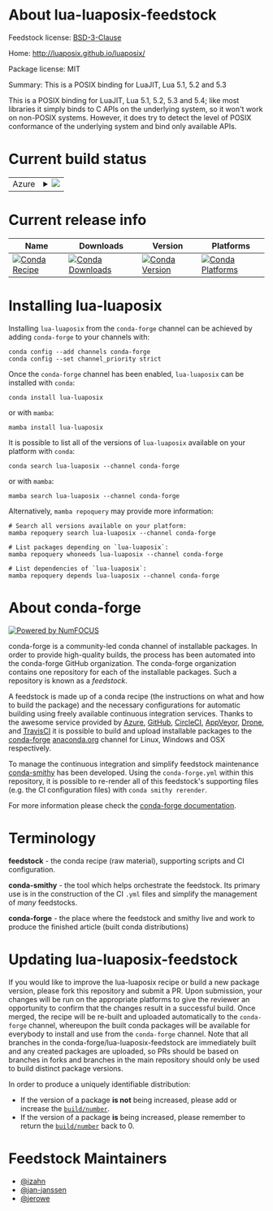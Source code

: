 About lua-luaposix-feedstock
============================

Feedstock license: [BSD-3-Clause](https://github.com/conda-forge/lua-luaposix-feedstock/blob/main/LICENSE.txt)

Home: http://luaposix.github.io/luaposix/

Package license: MIT

Summary: This is a POSIX binding for LuaJIT, Lua 5.1, 5.2 and 5.3

This is a POSIX binding for LuaJIT, Lua 5.1, 5.2, 5.3 and 5.4; like most libraries
it simply binds to C APIs on the underlying system, so it won't work on
non-POSIX systems. However, it does try to detect the level of POSIX
conformance of the underlying system and bind only available APIs.


Current build status
====================


<table>
    
  <tr>
    <td>Azure</td>
    <td>
      <details>
        <summary>
          <a href="https://dev.azure.com/conda-forge/feedstock-builds/_build/latest?definitionId=5932&branchName=main">
            <img src="https://dev.azure.com/conda-forge/feedstock-builds/_apis/build/status/lua-luaposix-feedstock?branchName=main">
          </a>
        </summary>
        <table>
          <thead><tr><th>Variant</th><th>Status</th></tr></thead>
          <tbody><tr>
              <td>linux_64</td>
              <td>
                <a href="https://dev.azure.com/conda-forge/feedstock-builds/_build/latest?definitionId=5932&branchName=main">
                  <img src="https://dev.azure.com/conda-forge/feedstock-builds/_apis/build/status/lua-luaposix-feedstock?branchName=main&jobName=linux&configuration=linux%20linux_64_" alt="variant">
                </a>
              </td>
            </tr>
          </tbody>
        </table>
      </details>
    </td>
  </tr>
</table>

Current release info
====================

| Name | Downloads | Version | Platforms |
| --- | --- | --- | --- |
| [![Conda Recipe](https://img.shields.io/badge/recipe-lua--luaposix-green.svg)](https://anaconda.org/conda-forge/lua-luaposix) | [![Conda Downloads](https://img.shields.io/conda/dn/conda-forge/lua-luaposix.svg)](https://anaconda.org/conda-forge/lua-luaposix) | [![Conda Version](https://img.shields.io/conda/vn/conda-forge/lua-luaposix.svg)](https://anaconda.org/conda-forge/lua-luaposix) | [![Conda Platforms](https://img.shields.io/conda/pn/conda-forge/lua-luaposix.svg)](https://anaconda.org/conda-forge/lua-luaposix) |

Installing lua-luaposix
=======================

Installing `lua-luaposix` from the `conda-forge` channel can be achieved by adding `conda-forge` to your channels with:

```
conda config --add channels conda-forge
conda config --set channel_priority strict
```

Once the `conda-forge` channel has been enabled, `lua-luaposix` can be installed with `conda`:

```
conda install lua-luaposix
```

or with `mamba`:

```
mamba install lua-luaposix
```

It is possible to list all of the versions of `lua-luaposix` available on your platform with `conda`:

```
conda search lua-luaposix --channel conda-forge
```

or with `mamba`:

```
mamba search lua-luaposix --channel conda-forge
```

Alternatively, `mamba repoquery` may provide more information:

```
# Search all versions available on your platform:
mamba repoquery search lua-luaposix --channel conda-forge

# List packages depending on `lua-luaposix`:
mamba repoquery whoneeds lua-luaposix --channel conda-forge

# List dependencies of `lua-luaposix`:
mamba repoquery depends lua-luaposix --channel conda-forge
```


About conda-forge
=================

[![Powered by
NumFOCUS](https://img.shields.io/badge/powered%20by-NumFOCUS-orange.svg?style=flat&colorA=E1523D&colorB=007D8A)](https://numfocus.org)

conda-forge is a community-led conda channel of installable packages.
In order to provide high-quality builds, the process has been automated into the
conda-forge GitHub organization. The conda-forge organization contains one repository
for each of the installable packages. Such a repository is known as a *feedstock*.

A feedstock is made up of a conda recipe (the instructions on what and how to build
the package) and the necessary configurations for automatic building using freely
available continuous integration services. Thanks to the awesome service provided by
[Azure](https://azure.microsoft.com/en-us/services/devops/), [GitHub](https://github.com/),
[CircleCI](https://circleci.com/), [AppVeyor](https://www.appveyor.com/),
[Drone](https://cloud.drone.io/welcome), and [TravisCI](https://travis-ci.com/)
it is possible to build and upload installable packages to the
[conda-forge](https://anaconda.org/conda-forge) [anaconda.org](https://anaconda.org/)
channel for Linux, Windows and OSX respectively.

To manage the continuous integration and simplify feedstock maintenance
[conda-smithy](https://github.com/conda-forge/conda-smithy) has been developed.
Using the ``conda-forge.yml`` within this repository, it is possible to re-render all of
this feedstock's supporting files (e.g. the CI configuration files) with ``conda smithy rerender``.

For more information please check the [conda-forge documentation](https://conda-forge.org/docs/).

Terminology
===========

**feedstock** - the conda recipe (raw material), supporting scripts and CI configuration.

**conda-smithy** - the tool which helps orchestrate the feedstock.
                   Its primary use is in the construction of the CI ``.yml`` files
                   and simplify the management of *many* feedstocks.

**conda-forge** - the place where the feedstock and smithy live and work to
                  produce the finished article (built conda distributions)


Updating lua-luaposix-feedstock
===============================

If you would like to improve the lua-luaposix recipe or build a new
package version, please fork this repository and submit a PR. Upon submission,
your changes will be run on the appropriate platforms to give the reviewer an
opportunity to confirm that the changes result in a successful build. Once
merged, the recipe will be re-built and uploaded automatically to the
`conda-forge` channel, whereupon the built conda packages will be available for
everybody to install and use from the `conda-forge` channel.
Note that all branches in the conda-forge/lua-luaposix-feedstock are
immediately built and any created packages are uploaded, so PRs should be based
on branches in forks and branches in the main repository should only be used to
build distinct package versions.

In order to produce a uniquely identifiable distribution:
 * If the version of a package **is not** being increased, please add or increase
   the [``build/number``](https://docs.conda.io/projects/conda-build/en/latest/resources/define-metadata.html#build-number-and-string).
 * If the version of a package **is** being increased, please remember to return
   the [``build/number``](https://docs.conda.io/projects/conda-build/en/latest/resources/define-metadata.html#build-number-and-string)
   back to 0.

Feedstock Maintainers
=====================

* [@izahn](https://github.com/izahn/)
* [@jan-janssen](https://github.com/jan-janssen/)
* [@jerowe](https://github.com/jerowe/)

